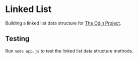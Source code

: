 # Linked List

Building a linked list data structure for [The Odin Project](https://www.theodinproject.com/lessons/javascript-linked-lists).

## Testing

Run `node app.js` to test the linked list data structure methods.
